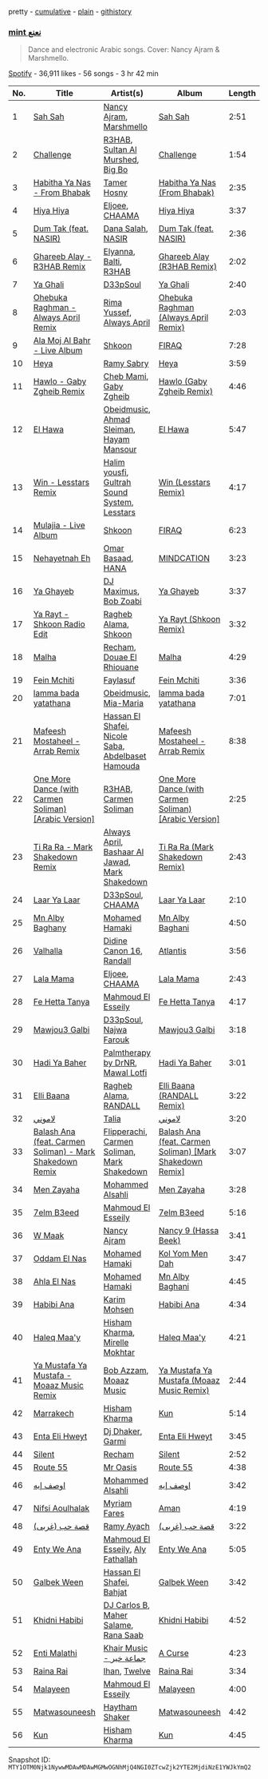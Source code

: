 pretty - [cumulative](/playlists/cumulative/37i9dQZF1DX4rmnjMBxfCv.md) - [plain](/playlists/plain/37i9dQZF1DX4rmnjMBxfCv) - [githistory](https://github.githistory.xyz/mackorone/spotify-playlist-archive/blob/main/playlists/plain/37i9dQZF1DX4rmnjMBxfCv)

### [mint نعنع](https://open.spotify.com/playlist/37i9dQZF1DX4rmnjMBxfCv)

> Dance and electronic Arabic songs\. Cover: Nancy Ajram & Marshmello.

[Spotify](https://open.spotify.com/user/spotify) - 36,911 likes - 56 songs - 3 hr 42 min

| No. | Title | Artist(s) | Album | Length |
|---|---|---|---|---|
| 1 | [Sah Sah](https://open.spotify.com/track/2O6kwqT9Hb38PhHwbCNfOh) | [Nancy Ajram](https://open.spotify.com/artist/0LnHdW6HMPoOlNdhG3DHjE), [Marshmello](https://open.spotify.com/artist/64KEffDW9EtZ1y2vBYgq8T) | [Sah Sah](https://open.spotify.com/album/1vMwkK7I0UWAyTHngnXvuU) | 2:51 |
| 2 | [Challenge](https://open.spotify.com/track/2sGnPdcKoE0y3LbVty41dj) | [R3HAB](https://open.spotify.com/artist/6cEuCEZu7PAE9ZSzLLc2oQ), [Sultan Al Murshed](https://open.spotify.com/artist/6miZ4J6pxMnkJkrjOLeGeU), [Big Bo](https://open.spotify.com/artist/1BOoFYzb3TDB9BWP8IPmf0) | [Challenge](https://open.spotify.com/album/07ajJhk49mdl63VL23JAqw) | 1:54 |
| 3 | [Habitha Ya Nas \- From Bhabak](https://open.spotify.com/track/2SeSRjNj2SJF7Ieo8Q1vnj) | [Tamer Hosny](https://open.spotify.com/artist/4cGfgRmpFc9zgZMfuSXhqy) | [Habitha Ya Nas \(From Bhabak\)](https://open.spotify.com/album/6Bhai5TfTSq9hX4SyHSvGS) | 2:35 |
| 4 | [Hiya Hiya](https://open.spotify.com/track/24vfdXHFUYbUisMutVNjDQ) | [Eljoee](https://open.spotify.com/artist/0Lgc9epqyn4wYEGm8fiaS7), [CHAAMA](https://open.spotify.com/artist/5qwjinowvQNDqyspseSofL) | [Hiya Hiya](https://open.spotify.com/album/4huoXKTPj0UF1x3GchIe0H) | 3:37 |
| 5 | [Dum Tak \(feat\. NASIR\)](https://open.spotify.com/track/524qzN14VG2CCqVgDIiwNA) | [Dana Salah](https://open.spotify.com/artist/7nQVHZnQGjMyc1HSOQW7GZ), [NASIR](https://open.spotify.com/artist/6lNVdJnv3L8A8BsYnfaTD4) | [Dum Tak \(feat\. NASIR\)](https://open.spotify.com/album/12pFrjNH8z7zdZJopRksgy) | 2:36 |
| 6 | [Ghareeb Alay \- R3HAB Remix](https://open.spotify.com/track/1U2BAJq4kvET6pN9gZnOvv) | [Elyanna](https://open.spotify.com/artist/0jIWKlfmD4Ew7HeVVrq03g), [Balti](https://open.spotify.com/artist/4cgw3nEf6uOQ2NqHwSXErR), [R3HAB](https://open.spotify.com/artist/6cEuCEZu7PAE9ZSzLLc2oQ) | [Ghareeb Alay \(R3HAB Remix\)](https://open.spotify.com/album/78zVdyVqcYzpQNQWBWVjQv) | 2:02 |
| 7 | [Ya Ghali](https://open.spotify.com/track/2E2CLOBLGokt6RKbhhIeCn) | [D33pSoul](https://open.spotify.com/artist/2HZLJwBLZN8etpz2ZvHqlL) | [Ya Ghali](https://open.spotify.com/album/4sYmsgBNSQrOXjV4GqmbHE) | 2:40 |
| 8 | [Ohebuka Raghman \- Always April Remix](https://open.spotify.com/track/6TMz1cbXzWFk5WA9oKwNQl) | [Rima Yussef](https://open.spotify.com/artist/44AnhJxSH9AE3b6KpO5rZl), [Always April](https://open.spotify.com/artist/2H7GNVWI7E2oOMkLGUoRsM) | [Ohebuka Raghman \(Always April Remix\)](https://open.spotify.com/album/2Jy7QVorfZVcjvNXHVMGNo) | 2:03 |
| 9 | [Ala Moj Al Bahr \- Live Album](https://open.spotify.com/track/3rA7tw0opq9qK1NNh2BwaA) | [Shkoon](https://open.spotify.com/artist/3CdsJ9u53uPu3dScKypLVv) | [FIRAQ](https://open.spotify.com/album/0P0KdpLLjNuUNcHKy1aWfV) | 7:28 |
| 10 | [Heya](https://open.spotify.com/track/1FRiynLmE6uEsDayYZflEU) | [Ramy Sabry](https://open.spotify.com/artist/5LtHZB7vU02HtNoOzNcVhc) | [Heya](https://open.spotify.com/album/24O4GnTk1ns6Ok5g2fwv2v) | 3:59 |
| 11 | [Hawlo \- Gaby Zgheib Remix](https://open.spotify.com/track/74cyl9q0lrXuySioeD10kB) | [Cheb Mami](https://open.spotify.com/artist/6vZXamchcIOKzC1c3Elp4J), [Gaby Zgheib](https://open.spotify.com/artist/2tAVxjSZZ5b5d1k360AWJr) | [Hawlo \(Gaby Zgheib Remix\)](https://open.spotify.com/album/4WKR4H1V39EMpgRaT6kzU0) | 4:46 |
| 12 | [El Hawa](https://open.spotify.com/track/6T7WDZFKTZVGxZyRMBZ4AR) | [Obeidmusic](https://open.spotify.com/artist/3kW6Vte9jUSL600uy9qsks), [Ahmad Sleiman](https://open.spotify.com/artist/2apfH39lJSec2ItcHaIvzr), [Hayam Mansour](https://open.spotify.com/artist/0bJAPM1kJipyhjcDcth6D6) | [El Hawa](https://open.spotify.com/album/5AflaEuukgyI5tzO8ciA9T) | 5:47 |
| 13 | [Win \- Lesstars Remix](https://open.spotify.com/track/0F9RxNpcbyw0uif75wpqrz) | [Halim yousfi](https://open.spotify.com/artist/6EUe84nUL0UynwPD7ddtgp), [Gultrah Sound System](https://open.spotify.com/artist/3ifW3hBoqUFSwwwjGrQtba), [Lesstars](https://open.spotify.com/artist/6QKz2YMVPepGdsvvOqeAg9) | [Win \(Lesstars Remix\)](https://open.spotify.com/album/0GNcDMnCoCbAgdgpKZXflS) | 4:17 |
| 14 | [Mulajia \- Live Album](https://open.spotify.com/track/7pFNRS6v5DFPSgeVnkiVEu) | [Shkoon](https://open.spotify.com/artist/3CdsJ9u53uPu3dScKypLVv) | [FIRAQ](https://open.spotify.com/album/0P0KdpLLjNuUNcHKy1aWfV) | 6:23 |
| 15 | [Nehayetnah Eh](https://open.spotify.com/track/6yrNGDJha00kA4zJvF2bTm) | [Omar Basaad](https://open.spotify.com/artist/4DEJR7clVpc8EpPHMWz4RZ), [HANA](https://open.spotify.com/artist/224Zsim3dmWXWYUXFuHv0o) | [MINDCATION](https://open.spotify.com/album/5qsVDa6vDXkyMZPe7tBqPc) | 3:23 |
| 16 | [Ya Ghayeb](https://open.spotify.com/track/5HRonL7F7N4Sd3XeVyLGBt) | [DJ Maximus](https://open.spotify.com/artist/2p0tbndG8hGG7q756YN6WE), [Bob Zoabi](https://open.spotify.com/artist/45Tb1ZlbaGsVsWaWT0P8eW) | [Ya Ghayeb](https://open.spotify.com/album/6XJCSklPxNl8IJZyPOrq3F) | 3:37 |
| 17 | [Ya Rayt \- Shkoon Radio Edit](https://open.spotify.com/track/4dQkzZlY6SKoanDrWGv8WQ) | [Ragheb Alama](https://open.spotify.com/artist/6uOgBVYHvqTGAQ5iVHDVT7), [Shkoon](https://open.spotify.com/artist/3CdsJ9u53uPu3dScKypLVv) | [Ya Rayt \(Shkoon Remix\)](https://open.spotify.com/album/5aBPfggkU1oEEA36MJ3yEg) | 3:32 |
| 18 | [Malha](https://open.spotify.com/track/7CbQfLg4og45pK84irlEd7) | [Recham](https://open.spotify.com/artist/6VG3lHIxKKA5xsVmxLHRfP), [Douae El Rhiouane](https://open.spotify.com/artist/7sgfspDSlZvFOGchSj9Wki) | [Malha](https://open.spotify.com/album/14CyRqR7av8LvM8OfyaBMa) | 4:29 |
| 19 | [Fein Mchiti](https://open.spotify.com/track/3AJQUzPULtbagemZSWt96n) | [Faylasuf](https://open.spotify.com/artist/62pD2B6fmRXxLqZYAyvK74) | [Fein Mchiti](https://open.spotify.com/album/1BznSouUFyp6fZBgQPe3tF) | 3:36 |
| 20 | [lamma bada yatathana](https://open.spotify.com/track/4Pz9TcBWMjH13vMbHItS0v) | [Obeidmusic](https://open.spotify.com/artist/3kW6Vte9jUSL600uy9qsks), [Mia\-Maria](https://open.spotify.com/artist/3kzWp3weeysIkcanxwo43n) | [lamma bada yatathana](https://open.spotify.com/album/276Hm5lY9sd4Rf4hWnjfpU) | 7:01 |
| 21 | [Mafeesh Mostaheel \- Arrab Remix](https://open.spotify.com/track/2pCAbg8LNmLBThAJoA6gj8) | [Hassan El Shafei](https://open.spotify.com/artist/62HptqyCczb1325UIjFF7x), [Nicole Saba](https://open.spotify.com/artist/5rG4r9CUQsfZhjcCiR643w), [Abdelbaset Hamouda](https://open.spotify.com/artist/214and19aAubWpZFKo7bnv) | [Mafeesh Mostaheel \- Arrab Remix](https://open.spotify.com/album/0tPPFYZJFvWbtEg5TQLMrW) | 8:38 |
| 22 | [One More Dance \(with Carmen Soliman\) \[Arabic Version\]](https://open.spotify.com/track/2j0jeaXrBMb6h0SHIk0TEI) | [R3HAB](https://open.spotify.com/artist/6cEuCEZu7PAE9ZSzLLc2oQ), [Carmen Soliman](https://open.spotify.com/artist/5gPruOKbqIMNHlXASmRXXt) | [One More Dance \(with Carmen Soliman\) \[Arabic Version\]](https://open.spotify.com/album/3ETOtpHXlQTP3yKIc2ncAm) | 2:25 |
| 23 | [Ti Ra Ra \- Mark Shakedown Remix](https://open.spotify.com/track/7jXKKQ3PSmxj0sFLnlX0eb) | [Always April](https://open.spotify.com/artist/2H7GNVWI7E2oOMkLGUoRsM), [Bashaar Al Jawad](https://open.spotify.com/artist/6cWm8WSuBJ3D4DYPPjzl3W), [Mark Shakedown](https://open.spotify.com/artist/0owA2yBBDFjsmyBi4pgVgo) | [Ti Ra Ra \(Mark Shakedown Remix\)](https://open.spotify.com/album/71gEymvL5E6UHlvGybgMDH) | 2:43 |
| 24 | [Laar Ya Laar](https://open.spotify.com/track/6p1nVQXxuS3bI5jXxwZnnF) | [D33pSoul](https://open.spotify.com/artist/2HZLJwBLZN8etpz2ZvHqlL), [CHAAMA](https://open.spotify.com/artist/5qwjinowvQNDqyspseSofL) | [Laar Ya Laar](https://open.spotify.com/album/4cpHlMvyOBWGHGAa9sufhw) | 2:10 |
| 25 | [Mn Alby Baghany](https://open.spotify.com/track/4zViTBjVXkd5eaUsSjrhHv) | [Mohamed Hamaki](https://open.spotify.com/artist/6bb9VI1PpPTEmdgcgjTppX) | [Mn Alby Baghani](https://open.spotify.com/album/7f4sCptaAR6iTh3ZnY1ZR7) | 4:50 |
| 26 | [Valhalla](https://open.spotify.com/track/62XbDU9C904nhFkcjFXnEQ) | [Didine Canon 16](https://open.spotify.com/artist/2aVPTWc4WYc7b384eatevF), [Randall](https://open.spotify.com/artist/2SqO0ejUsZ0Z0Rvh4w09Dp) | [Atlantis](https://open.spotify.com/album/0AYqFxV365fsq7rVnW9nt0) | 3:56 |
| 27 | [Lala Mama](https://open.spotify.com/track/41G8Erys8j0Ijux3HAJ9mp) | [Eljoee](https://open.spotify.com/artist/0Lgc9epqyn4wYEGm8fiaS7), [CHAAMA](https://open.spotify.com/artist/5qwjinowvQNDqyspseSofL) | [Lala Mama](https://open.spotify.com/album/7CGDfjYxjMl8HT49pNydPG) | 2:43 |
| 28 | [Fe Hetta Tanya](https://open.spotify.com/track/6lCoHq4ZBVAVSk83G55nnp) | [Mahmoud El Esseily](https://open.spotify.com/artist/7MGFOSQK8O3im8YslR3DLB) | [Fe Hetta Tanya](https://open.spotify.com/album/2BHwb6p6sLzdNRZkepJNtF) | 4:17 |
| 29 | [Mawjou3 Galbi](https://open.spotify.com/track/6TG4s4lyrLJ8OpaGbgfqGl) | [D33pSoul](https://open.spotify.com/artist/2HZLJwBLZN8etpz2ZvHqlL), [Najwa Farouk](https://open.spotify.com/artist/0nGyyjulhM4IB5kNqyKvGq) | [Mawjou3 Galbi](https://open.spotify.com/album/450bx2egvP32rGdLekadr0) | 3:18 |
| 30 | [Hadi Ya Baher](https://open.spotify.com/track/53Szvpaq39xEpsFFUQ6a7E) | [Palmtherapy by DrNR](https://open.spotify.com/artist/2uPDdfOwM6OE4GFiWEO3ho), [Mawal Lotfi](https://open.spotify.com/artist/3d9xYfE0pPF4VuZQMW7lAN) | [Hadi Ya Baher](https://open.spotify.com/album/6wGy4mcOpjbXhjLvOrwBEe) | 3:01 |
| 31 | [Elli Baana](https://open.spotify.com/track/6mPvxcBg9C5Msy6sJQtLdQ) | [Ragheb Alama](https://open.spotify.com/artist/6uOgBVYHvqTGAQ5iVHDVT7), [RANDALL](https://open.spotify.com/artist/7EIEvxpeoLo0qpHFpSrxOr) | [Elli Baana \(RANDALL Remix\)](https://open.spotify.com/album/0nScFV3dpOKHTivxuxAFqg) | 3:22 |
| 32 | [لاموني](https://open.spotify.com/track/5OsH0PcgKUUnqSP7KM0yCM) | [Talia](https://open.spotify.com/artist/5IiJk1YXeHtE31vo4XBhn8) | [لاموني](https://open.spotify.com/album/3oAQZJwsH6iVQhcTIxtalh) | 3:20 |
| 33 | [Balash Ana \(feat\. Carmen Soliman\) \- Mark Shakedown Remix](https://open.spotify.com/track/5OqRDjqBxLUPMOYCqDbxM1) | [Flipperachi](https://open.spotify.com/artist/7lPCTAKDofGUQgXGonMrKd), [Carmen Soliman](https://open.spotify.com/artist/5gPruOKbqIMNHlXASmRXXt), [Mark Shakedown](https://open.spotify.com/artist/0owA2yBBDFjsmyBi4pgVgo) | [Balash Ana \(feat\. Carmen Soliman\) \[Mark Shakedown Remix\]](https://open.spotify.com/album/0XRO7fTxTScR6cf3HkICBv) | 3:07 |
| 34 | [Men Zayaha](https://open.spotify.com/track/2wgkVcguYxkqwOACFo5oPj) | [Mohammed Alsahli](https://open.spotify.com/artist/7c7hybwd6CtpDhi0Imsppx) | [Men Zayaha](https://open.spotify.com/album/6kmeeudD3M5dawDy5mzb78) | 3:28 |
| 35 | [7elm B3eed](https://open.spotify.com/track/4t3BgID893bIAXxcCdux4y) | [Mahmoud El Esseily](https://open.spotify.com/artist/7MGFOSQK8O3im8YslR3DLB) | [7elm B3eed](https://open.spotify.com/album/5itc02N01J4NlNf6NNxzSH) | 5:16 |
| 36 | [W Maak](https://open.spotify.com/track/2x4A8I4dHDoilUNfkcCT3V) | [Nancy Ajram](https://open.spotify.com/artist/0LnHdW6HMPoOlNdhG3DHjE) | [Nancy 9 \(Hassa Beek\)](https://open.spotify.com/album/3ZzJduvd3tDXhfQKcKxXyz) | 3:41 |
| 37 | [Oddam El Nas](https://open.spotify.com/track/2z1J38i6dM0v535hiwb3Y8) | [Mohamed Hamaki](https://open.spotify.com/artist/6bb9VI1PpPTEmdgcgjTppX) | [Kol Yom Men Dah](https://open.spotify.com/album/5jLCYOiVF1KkRjDJl10r4f) | 3:47 |
| 38 | [Ahla El Nas](https://open.spotify.com/track/0c2nyNf2jerD605LfOCqE6) | [Mohamed Hamaki](https://open.spotify.com/artist/6bb9VI1PpPTEmdgcgjTppX) | [Mn Alby Baghani](https://open.spotify.com/album/7f4sCptaAR6iTh3ZnY1ZR7) | 4:45 |
| 39 | [Habibi Ana](https://open.spotify.com/track/06wwtZKCpnImRq1N9Sg3k5) | [Karim Mohsen](https://open.spotify.com/artist/56JGGZouDaedckdIuTg98X) | [Habibi Ana](https://open.spotify.com/album/7k0LvrMEmMVoAoL9JztDFU) | 4:34 |
| 40 | [Haleq Maa'y](https://open.spotify.com/track/56o5roP1Xff5WUbBK6UaZM) | [Hisham Kharma](https://open.spotify.com/artist/5kaRV3SU3XXy1q2CsLOfIl), [Mirelle Mokhtar](https://open.spotify.com/artist/72qojRuTcRlpvPehi30h7p) | [Haleq Maa'y](https://open.spotify.com/album/1FS3LAQp4oMKsCqMnI19OW) | 4:21 |
| 41 | [Ya Mustafa Ya Mustafa \- Moaaz Music Remix](https://open.spotify.com/track/0CaEUXeb3yKbem3QrQ5zin) | [Bob Azzam](https://open.spotify.com/artist/6aHHLKbMeqAmTkdwcogHjE), [Moaaz Music](https://open.spotify.com/artist/7qwBZEZI6m4jLunVoJaUR5) | [Ya Mustafa Ya Mustafa \(Moaaz Music Remix\)](https://open.spotify.com/album/7HWVdFT7PnPB823muVrHKG) | 2:44 |
| 42 | [Marrakech](https://open.spotify.com/track/479rGHKvQHAT18qCWR8Hvn) | [Hisham Kharma](https://open.spotify.com/artist/5kaRV3SU3XXy1q2CsLOfIl) | [Kun](https://open.spotify.com/album/3rw9RPwHJzrlvHstzytg6D) | 5:14 |
| 43 | [Enta Eli Hweyt](https://open.spotify.com/track/5stEpLG1ZgM1NgBFdLtC1h) | [Dj Dhaker](https://open.spotify.com/artist/1ax0bpZCDJJUtboJscmVlT), [Garmi](https://open.spotify.com/artist/00YDvtHd6GtfpKNHwJoF4o) | [Enta Eli Hweyt](https://open.spotify.com/album/2GZP4oD2TiwkzUxQGymvQy) | 3:45 |
| 44 | [Silent](https://open.spotify.com/track/2kHThfsaP12zxe136zAkmU) | [Recham](https://open.spotify.com/artist/6VG3lHIxKKA5xsVmxLHRfP) | [Silent](https://open.spotify.com/album/5MLe08ARj0m3I2cIOADFPR) | 2:52 |
| 45 | [Route 55](https://open.spotify.com/track/2EzwcoyoFof9Vp2IOAajrp) | [Mr Oasis](https://open.spotify.com/artist/3arKqyvmf9PeoHKISoOUex) | [Route 55](https://open.spotify.com/album/1iXUuIQpSnzUZcSUGRvjgR) | 4:38 |
| 46 | [اوصف إيه](https://open.spotify.com/track/12l68oU7N5fVszEFBkC7LU) | [Mohammed Alsahli](https://open.spotify.com/artist/7c7hybwd6CtpDhi0Imsppx) | [اوصف إيه](https://open.spotify.com/album/1MCnD6k9S5iuQT5utEx6RZ) | 3:42 |
| 47 | [Nifsi Aoulhalak](https://open.spotify.com/track/4x6GakeJVyxXbNMJ0AK4ox) | [Myriam Fares](https://open.spotify.com/artist/1YnW3KicGQq3zD9LcdGJSh) | [Aman](https://open.spotify.com/album/3XPWs3JfOkQCp018108l5q) | 4:19 |
| 48 | [قصة حب \(غربى\)](https://open.spotify.com/track/7MW8VcSqgrDExFBkmqj1ix) | [Ramy Ayach](https://open.spotify.com/artist/39AgPTHxIEp2QUozYYsnV1) | [قصة حب \(غربى\)](https://open.spotify.com/album/2nq9Jhje9ZEQaOR4z1lfs9) | 3:22 |
| 49 | [Enty We Ana](https://open.spotify.com/track/0FAabsNs2RITfLn3JWr9Hk) | [Mahmoud El Esseily](https://open.spotify.com/artist/7MGFOSQK8O3im8YslR3DLB), [Aly Fathallah](https://open.spotify.com/artist/1U9pDbOQmuQ1vHzAF2Bmxp) | [Enty We Ana](https://open.spotify.com/album/0ndoSnI8RohdBRCmlXfdBH) | 5:05 |
| 50 | [Galbek Ween](https://open.spotify.com/track/6v0bOBKwDxzpkXhoi14FpN) | [Hassan El Shafei](https://open.spotify.com/artist/62HptqyCczb1325UIjFF7x), [Bahjat](https://open.spotify.com/artist/4IdNUGAtqlYjfXNx4ktplO) | [Galbek Ween](https://open.spotify.com/album/0y4SxrazWfNf55cdxhZ0v7) | 3:42 |
| 51 | [Khidni Habibi](https://open.spotify.com/track/2k2vv7Pvl2gYfHkdVRnHZl) | [DJ Carlos B](https://open.spotify.com/artist/6Zc4YkIlrrgNXpcTXoj9M6), [Maher Salame](https://open.spotify.com/artist/2E82x2YXapSBHgdoxplfdP), [Rana Saab](https://open.spotify.com/artist/6ZErECsxugfPTnmJwIbEgA) | [Khidni Habibi](https://open.spotify.com/album/5MSHUA4LGMP1vzGUUjfT22) | 4:52 |
| 52 | [Enti Malathi](https://open.spotify.com/track/4HoXdGDFqgDkUAOPoBAEOi) | [Khair Music \- جماعة خير](https://open.spotify.com/artist/31qZDM1859ctdIDL4ClF0g) | [A Curse](https://open.spotify.com/album/72cv8te4gVqt65jQCgQBE2) | 4:23 |
| 53 | [Raina Rai](https://open.spotify.com/track/6uXkNygGn4fIMSitwP47wa) | [Ihan](https://open.spotify.com/artist/0RVR0TMGf3tNszGwldUu6O), [Twelve](https://open.spotify.com/artist/5zQrcUTf7m5hTwoOdXuk6E) | [Raina Rai](https://open.spotify.com/album/2kPkBpH8Mnu89fomCSUPfP) | 3:34 |
| 54 | [Malayeen](https://open.spotify.com/track/62nGR6pKwwwvNNcXahVDnA) | [Mahmoud El Esseily](https://open.spotify.com/artist/7MGFOSQK8O3im8YslR3DLB) | [Malayeen](https://open.spotify.com/album/0Mo57Unk5xMf9C4VlE6wDw) | 4:00 |
| 55 | [Matwasouneesh](https://open.spotify.com/track/6s3phzT9lHW1viznchr3lu) | [Haytham Shaker](https://open.spotify.com/artist/6qRALpme6YIgJ8jWM2D0G2) | [Matwasouneesh](https://open.spotify.com/album/1kfpSqYp8c4zttZGgExC8z) | 4:42 |
| 56 | [Kun](https://open.spotify.com/track/38p1aFLLRYT8XbNal1PbWT) | [Hisham Kharma](https://open.spotify.com/artist/5kaRV3SU3XXy1q2CsLOfIl) | [Kun](https://open.spotify.com/album/3rw9RPwHJzrlvHstzytg6D) | 4:45 |

Snapshot ID: `MTY1OTM0Njk1NywwMDAwMDAwMGMwOGNhMjQ4NGI0ZTcwZjk2YTE2MjdiNzE1YWJkYmQ2`
